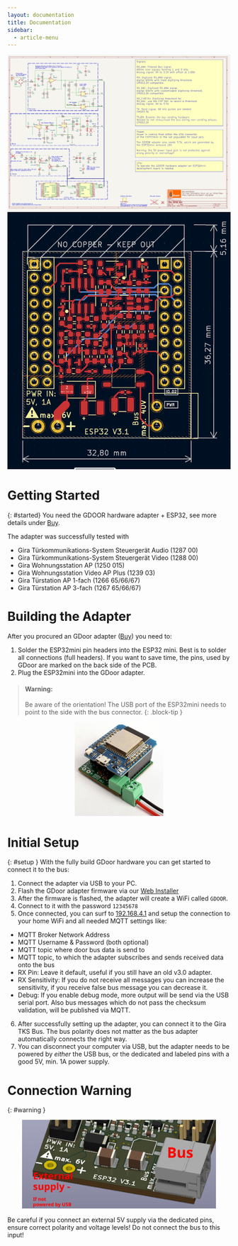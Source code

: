 ```yaml
---
layout: documentation
title: Documentation
sidebar:
  - article-menu
---
```

<div class="image">
<img src="/assets/images/doc-schematics.png"/>
<img src="/assets/images/doc-pcb.png"/>
</div>

# Getting Started
{: #started}
You need the GDOOR hardware adapter + ESP32, see more details under [Buy](./buy.html).

The adapter was successfully tested with
- Gira Türkommunikations-System Steuergerät Audio (1287 00)
- Gira Türkommunikations-System Steuergerät Video (1288 00)
- Gira Wohnungsstation AP (1250 015)
- Gira Wohnungsstation Video AP Plus (1239 03)
- Gira Türstation AP 1-fach (1266 65/66/67)
- Gira Türstation AP 3-fach (1267 65/66/67)

# Building the Adapter
After you procured an GDoor adapter ([Buy](/buy.html)) you need to:
1. Solder the ESP32mini pin headers into the ESP32 mini.
Best is to solder all connections (full headers). If you want to save time,
the pins, used by GDoor are marked on the back side of the PCB.
2. Plug the ESP32mini into the GDoor adapter.

> #### Warning:
>
> Be aware of the orientation! The USB port of the ESP32mini needs to point
> to the side with the bus connector.
{: .block-tip }

<p align="center">
<a href="/assets/images/hw3.1/resize-DSC_1440.jpg" target="blank"><img src="/assets/images/hw3.1/thumb-DSC_1440.jpg" width="200px"/></a>
</p>

# Initial Setup
{: #setup }
With the fully build GDoor hardware you can get started to connect it to the bus:

1. Connect the adapter via USB to your PC.
2. Flash the GDoor adapter firmware via our [Web Installer](./web-installer.html)
3. After the firmware is flashed, the adapter will create a WiFi called `GDOOR`.
4. Connect to it with the password `12345678`
5. Once connected, you can surf to [192.168.4.1](http://192.168.4.1)
and setup the connection to your home WiFi and all needed MQTT settings like:
- MQTT Broker Network Address
- MQTT Username & Password (both optional)
- MQTT topic where door bus data is send to
- MQTT topic, to which the adapter subscribes and sends received data onto the bus
- RX Pin: Leave it default, useful if you still have an old v3.0 adapter.
- RX Sensitivity: If you do not receive all messages you can increase the sensitivity,
  if you receive false bus message you can decrease it.
- Debug: If you enable debug mode, more output will be send via the USB serial port.
  Also bus messages which do not pass the checksum validation, will be published via MQTT.
6. After successfully setting up the adapter, you can connect it to the Gira TKS Bus.
The bus polarity does not matter as the bus adapter automatically connects the right way.
7. You can disconnect your computer via USB, but the adapter needs to be powered by *either* the USB bus,
or the dedicated and labeled pins with a good 5V, min. 1A power supply.

# Connection Warning
{: #warning }
<p align="center">
<img src="/assets/images/doc-pinout.png" height="200px"/>
</p>

Be careful if you connect an external 5V supply via the dedicated pins,
ensure correct polarity and voltage levels!
Do not connect the bus to this input!
